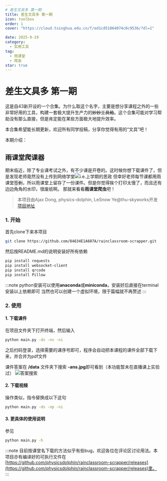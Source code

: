 ```yaml
---
# 差生文具多 第一期
title: 差生文具多 第一期
icon: toolbox
order: 1
cover: "https://cloud.tsinghua.edu.cn/f/ed1cd51064074c0c9536/?dl=1"

date: 2025-9-19
category:
  - 实用工具
tag:
  - 雨课堂
  - 爬虫
star: true
---
```

# 差生文具多 第一期

这是自43新开设的一个合集。为什么取这个名字，主要是想分享课程之外的一些非常好用的工具，构建一套极大提升生产力的~~妙妙工具箱~~。这个合集可能对学习帮助没有那么直接，但是肯定能在某些方面极大地提升效率。

本合集希望能长期更新，欢迎所有同学投稿，分享你觉得有用的“文具”吧！

本期介绍：

## 雨课堂爬课器
期末临近，除了专业课考试之外，有不少课是开卷的。这时候你想下载课件了，但是发现老师竟然没有上传到网络学堂![i.e.上学期的思政](https://cloud.tsinghua.edu.cn/f/c198457ced0d487a8a34/?dl=1)
但幸好老师每节课都用雨课堂~~签到~~，所以雨课堂上留存了一份课件。但是你觉得挨个打印太慢了，而且还有边边角角的水印，很废纸啊。
那就来看看**雨课堂爬虫**吧！
>本项目由Ajax Dong, physics-dolphin, LeSnow Ye@thu-skyworks开发
>[项目地址](https://github.com/84634E1A607A/rainclassroom-scrapper)

### 1. 开始

首先clone下来本项目

```bash
git clone https://github.com/84634E1A607A/rainclassroom-scrapper.git
```

然后按README.md的说明安装好所有依赖
```bash
pip install requests
pip install websocket-client
pip install qrcode
pip install Pillow
```

:::note
python安装可以使用**anaconda**或**miniconda**，安装好后直接在terminal安装以上依赖即可
当然也可以创建一个虚拟环境，限于篇幅就不再赘述
:::

### 2. 使用
#### 1. 下载课件
在项目文件夹下打开终端，然后输入
```bash
python main.py -ds -nv -ni
```
之后扫码登录，选择需要的课序号即可，程序会自动把本课程的课件全部下载下来，并合并为pdf文件

课件答案在 **/data** 文件夹下搜索 **-ans.jpg**即可看到（本功能暂未在直播课上实验过）
![答案搜索](https://cloud.tsinghua.edu.cn/f/eec3b88457624ba891b3/?dl=1)

#### 2. 下载视频
操作类似，指令替换成以下这句
```bash
python main.py -ds -np -ni
```
#### 3. 更具体的使用说明
参见
```bash
python main.py -h
```

:::note
目前按课堂名下载的方法似乎有些bug，欢迎各位在评论区讨论用法。本项目亦有编译好的可执行文件在[https://github.com/physicsdolphin/rainclassroom-scrapper/releases](https://github.com/physicsdolphin/rainclassroom-scrapper/releases)里。
:::